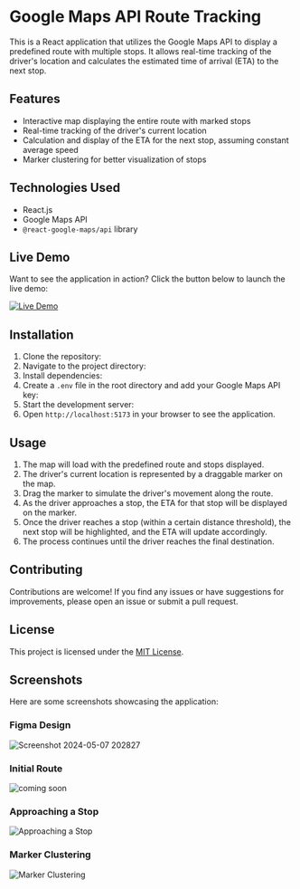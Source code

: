 # Google Maps API Route Tracking

This is a React application that utilizes the Google Maps API to display a predefined route with multiple stops. It allows real-time tracking of the driver's location and calculates the estimated time of arrival (ETA) to the next stop.

## Features

- Interactive map displaying the entire route with marked stops
- Real-time tracking of the driver's current location
- Calculation and display of the ETA for the next stop, assuming constant average speed
- Marker clustering for better visualization of stops

## Technologies Used

- React.js
- Google Maps API
- `@react-google-maps/api` library

## Live Demo

Want to see the application in action? Click the button below to launch the live demo:

[![Live Demo](https://img.shields.io/badge/Live%20Demo-Launch-green?style=for-the-badge)](https://ntelissa.github.io/Google-Maps-API/)

## Installation

1. Clone the repository:
2. Navigate to the project directory:
3. Install dependencies:
4. Create a `.env` file in the root directory and add your Google Maps API key:
5. Start the development server:
6. Open `http://localhost:5173` in your browser to see the application.

## Usage

1. The map will load with the predefined route and stops displayed.
2. The driver's current location is represented by a draggable marker on the map.
3. Drag the marker to simulate the driver's movement along the route.
4. As the driver approaches a stop, the ETA for that stop will be displayed on the marker.
5. Once the driver reaches a stop (within a certain distance threshold), the next stop will be highlighted, and the ETA will update accordingly.
6. The process continues until the driver reaches the final destination.

## Contributing

Contributions are welcome! If you find any issues or have suggestions for improvements, please open an issue or submit a pull request.

## License

This project is licensed under the [MIT License](LICENSE).

## Screenshots

Here are some screenshots showcasing the application:
### Figma Design 
![Screenshot 2024-05-07 202827](https://github.com/NTElissa/Google-Maps-API/assets/122989293/7cbff295-8385-4d04-9d78-0ac7c069b0df)

### Initial Route

![coming soon](https://via.placeholder.com/800x450?text=Coming+Soon)

### Approaching a Stop

![Approaching a Stop](https://via.placeholder.com/800x450?text=Coming+Soon)

### Marker Clustering

![Marker Clustering](https://via.placeholder.com/800x450?text=coming+Soon)
